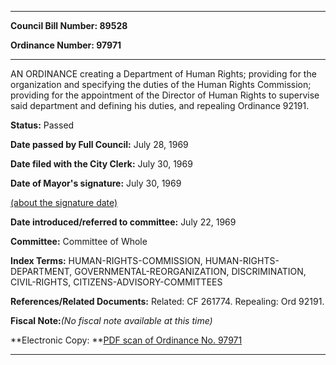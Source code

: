 

********

**Council Bill Number: 89528**
   
**Ordinance Number: 97971**
********

 AN ORDINANCE creating a Department of Human Rights; providing for the organization and specifying the duties of the Human Rights Commission; providing for the appointment of the Director of Human Rights to supervise said department and defining his duties, and repealing Ordinance 92191.

**Status:** Passed
   
**Date passed by Full Council:** July 28, 1969
   
**Date filed with the City Clerk:** July 30, 1969
   
**Date of Mayor's signature:** July 30, 1969
   
[(about the signature date)](/~public/approvaldate.htm)
   
   
   
**Date introduced/referred to committee:** July 22, 1969
   
**Committee:** Committee of Whole
   
   
**Index Terms:** HUMAN-RIGHTS-COMMISSION, HUMAN-RIGHTS-DEPARTMENT, GOVERNMENTAL-REORGANIZATION, DISCRIMINATION, CIVIL-RIGHTS, CITIZENS-ADVISORY-COMMITTEES

**References/Related Documents:** Related: CF 261774. Repealing: Ord 92191.

**Fiscal Note:**_(No fiscal note available at this time)_

**Electronic Copy: **[PDF scan of Ordinance No. 97971](/~archives/Ordinances/Ord_97971.pdf)

********

